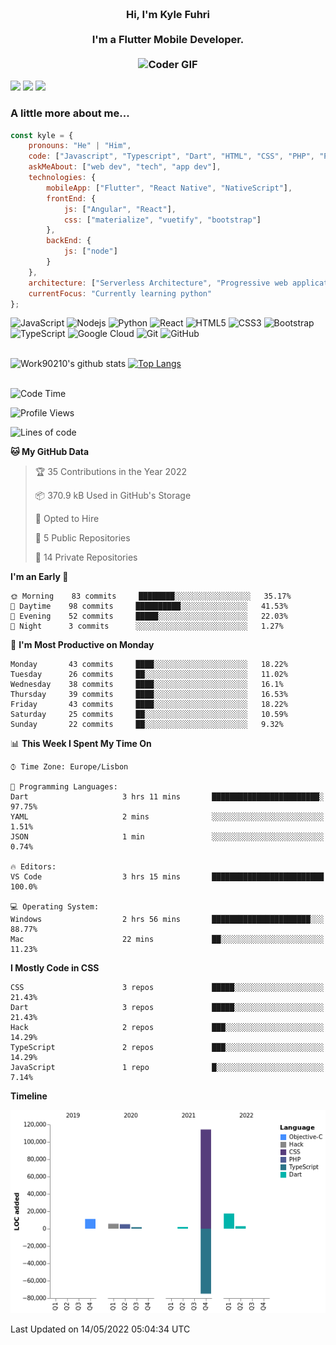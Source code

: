 
<h3 align="center">
  <abc>
    <br />Hi, I'm Kyle Fuhri<br />
    <br />
    I'm a Flutter Mobile Developer. <br />
    <br />
    <img
      src="https://media.giphy.com/media/SWoSkN6DxTszqIKEqv/giphy.gif"
      alt="Coder GIF"
      width="500"
      height="400"
    />
  </abc>
</h3>
<img src="https://img.shields.io/badge/Flutter%20-%2302569B.svg?&style=for-the-badge&logo=Flutter&logoColor=white" />
<img src="https://img.shields.io/badge/angular%20-%23DD0031.svg?&style=for-the-badge&logo=angular&logoColor=white"/>
<img src="https://img.shields.io/badge/react%20-%2320232a.svg?&style=for-the-badge&logo=react&logoColor=%2361DAFB"/>

<h3>A little more about me...  </h3>

```javascript
const kyle = {
    pronouns: "He" | "Him",
    code: ["Javascript", "Typescript", "Dart", "HTML", "CSS", "PHP", "Python"],
    askMeAbout: ["web dev", "tech", "app dev"],
    technologies: {
        mobileApp: ["Flutter", "React Native", "NativeScript"],
        frontEnd: {
            js: ["Angular", "React"],
            css: ["materialize", "vuetify", "bootstrap"]
        },
        backEnd: {
            js: ["node"]
        }
    },
    architecture: ["Serverless Architecture", "Progressive web applications", "Single page applications"],
    currentFocus: "Currently learning python"
};
```

![JavaScript](https://img.shields.io/badge/-JavaScript-black?style=flat-square&logo=javascript)
![Nodejs](https://img.shields.io/badge/-Nodejs-black?style=flat-square&logo=Node.js)
![Python](https://img.shields.io/badge/-Python-black?style=flat-square&logo=Python)
![React](https://img.shields.io/badge/-React-black?style=flat-square&logo=react)
![HTML5](https://img.shields.io/badge/-HTML5-E34F26?style=flat-square&logo=html5&logoColor=white)
![CSS3](https://img.shields.io/badge/-CSS3-1572B6?style=flat-square&logo=css3)
![Bootstrap](https://img.shields.io/badge/-Bootstrap-563D7C?style=flat-square&logo=bootstrap)
![TypeScript](https://img.shields.io/badge/-TypeScript-007ACC?style=flat-square&logo=typescript)
![Google Cloud](https://img.shields.io/badge/Google%20Cloud-black?style=flat-square&logo=google-cloud)
![Git](https://img.shields.io/badge/-Git-black?style=flat-square&logo=git)
![GitHub](https://img.shields.io/badge/-GitHub-181717?style=flat-square&logo=github)
</br>
</br>


![Work90210's github stats](https://github-readme-stats.vercel.app/api?username=work90210)
[![Top Langs](https://github-readme-stats.vercel.app/api/top-langs/?username=work90210)](https://github.com/work90210/github-readme-stats)
</br>
</br>
<!--START_SECTION:waka-->
![Code Time](http://img.shields.io/badge/Code%20Time-675%20hrs%2046%20mins-blue)

![Profile Views](http://img.shields.io/badge/Profile%20Views-0-blue)

![Lines of code](https://img.shields.io/badge/From%20Hello%20World%20I%27ve%20Written-85%20Thousand%20lines%20of%20code-blue)

**🐱 My GitHub Data** 

> 🏆 35 Contributions in the Year 2022
 > 
> 📦 370.9 kB Used in GitHub's Storage 
 > 
> 💼 Opted to Hire
 > 
> 📜 5 Public Repositories 
 > 
> 🔑 14 Private Repositories  
 > 
**I'm an Early 🐤** 

```text
🌞 Morning    83 commits     ████████░░░░░░░░░░░░░░░░░   35.17% 
🌆 Daytime    98 commits     ██████████░░░░░░░░░░░░░░░   41.53% 
🌃 Evening    52 commits     █████░░░░░░░░░░░░░░░░░░░░   22.03% 
🌙 Night      3 commits      ░░░░░░░░░░░░░░░░░░░░░░░░░   1.27%

```
📅 **I'm Most Productive on Monday** 

```text
Monday       43 commits     ████░░░░░░░░░░░░░░░░░░░░░   18.22% 
Tuesday      26 commits     ██░░░░░░░░░░░░░░░░░░░░░░░   11.02% 
Wednesday    38 commits     ████░░░░░░░░░░░░░░░░░░░░░   16.1% 
Thursday     39 commits     ████░░░░░░░░░░░░░░░░░░░░░   16.53% 
Friday       43 commits     ████░░░░░░░░░░░░░░░░░░░░░   18.22% 
Saturday     25 commits     ██░░░░░░░░░░░░░░░░░░░░░░░   10.59% 
Sunday       22 commits     ██░░░░░░░░░░░░░░░░░░░░░░░   9.32%

```


📊 **This Week I Spent My Time On** 

```text
⌚︎ Time Zone: Europe/Lisbon

💬 Programming Languages: 
Dart                     3 hrs 11 mins       ████████████████████████░   97.75% 
YAML                     2 mins              ░░░░░░░░░░░░░░░░░░░░░░░░░   1.51% 
JSON                     1 min               ░░░░░░░░░░░░░░░░░░░░░░░░░   0.74%

🔥 Editors: 
VS Code                  3 hrs 15 mins       █████████████████████████   100.0%

💻 Operating System: 
Windows                  2 hrs 56 mins       ██████████████████████░░░   88.77% 
Mac                      22 mins             ██░░░░░░░░░░░░░░░░░░░░░░░   11.23%

```

**I Mostly Code in CSS** 

```text
CSS                      3 repos             █████░░░░░░░░░░░░░░░░░░░░   21.43% 
Dart                     3 repos             █████░░░░░░░░░░░░░░░░░░░░   21.43% 
Hack                     2 repos             ███░░░░░░░░░░░░░░░░░░░░░░   14.29% 
TypeScript               2 repos             ███░░░░░░░░░░░░░░░░░░░░░░   14.29% 
JavaScript               1 repo              █░░░░░░░░░░░░░░░░░░░░░░░░   7.14%

```


**Timeline**

![Chart not found](https://raw.githubusercontent.com/Work90210/Work90210/main/charts/bar_graph.png) 


 Last Updated on 14/05/2022 05:04:34 UTC
<!--END_SECTION:waka-->

